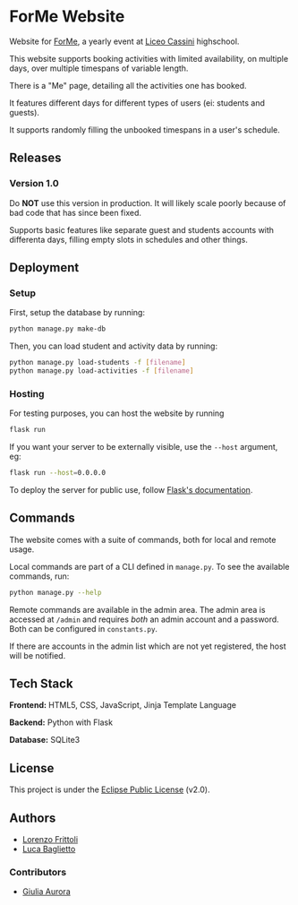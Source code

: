 
# ForMe Website

Website for [ForMe](https://www.liceocassini.it/pages/forme.php), a yearly event at [Liceo Cassini](https://www.liceocassini.it/) highschool.

This website supports booking activities with limited availability, on multiple days, over multiple timespans of variable length.

There is a "Me" page, detailing all the activities one has booked.

It features different days for different types of users (ei: students and guests).

It supports randomly filling the unbooked timespans in a user's schedule.

## Releases
### Version 1.0
Do **NOT** use this version in production. It will likely scale poorly because of bad code that has since been fixed.

Supports basic features like separate guest and students accounts with differenta days, filling empty slots in schedules and other things.

## Deployment

### Setup
First, setup the database by running:
```bash
python manage.py make-db
```

Then, you can load student and activity data by running:
```bash
python manage.py load-students -f [filename]
python manage.py load-activities -f [filename]
```

### Hosting
For testing purposes, you can host the website by running

```bash
flask run
```
If you want your server to be externally visible, use the `--host` argument, eg:

```bash
flask run --host=0.0.0.0
```

To deploy the server for public use, follow [Flask's documentation](https://flask.palletsprojects.com/en/2.2.x/deploying/).


## Commands
The website comes with a suite of commands, both for local and remote usage.

Local commands are part of a CLI defined in `manage.py`. To see the available commands, run:
```bash
python manage.py --help
```

Remote commands are available in the admin area. The admin area is accessed at `/admin` and requires *both* an admin account and a password. Both can be configured in `constants.py`.

If there are accounts in the admin list which are not yet registered, the host will be notified.

## Tech Stack

**Frontend:** HTML5, CSS, JavaScript, Jinja Template Language

**Backend:** Python with Flask

**Database:** SQLite3


## License

This project is under the [Eclipse Public License](LICENSE) (v2.0).


## Authors

- [Lorenzo Frittoli](https://www.github.com/lorenzo-frittoli)
- [Luca Baglietto](https://www.github.com/BestCrazyNoob)

### Contributors

- [Giulia Aurora](https://www.github.com/Giulia-aurora)
